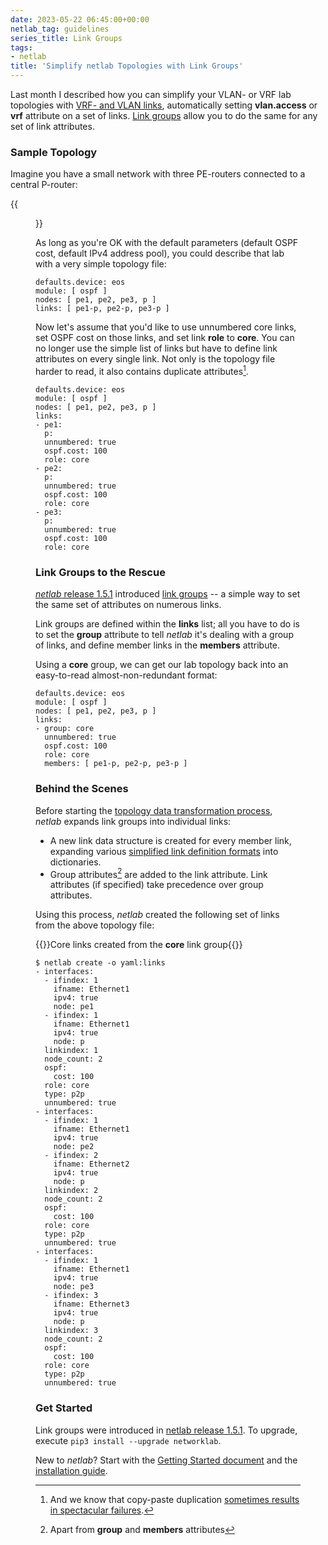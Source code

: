 ```yaml
---
date: 2023-05-22 06:45:00+00:00
netlab_tag: guidelines
series_title: Link Groups
tags:
- netlab
title: 'Simplify netlab Topologies with Link Groups'
---
```

Last month I described how you can simplify your VLAN- or VRF lab topologies with [VRF- and VLAN links](/2023/04/netlab-vrf-vlan-links.html), automatically setting **vlan.access** or **vrf** attribute on a set of links. [Link groups](https://netlab.tools/links/#link-groups) allow you to do the same for any set of link attributes.

### Sample Topology

Imagine you have a small network with three PE-routers connected to a central P-router:
<!--more-->
{{<figure src="/2023/05/netlab-core.png">}}

As long as you're OK with the default parameters (default OSPF cost, default IPv4 address pool), you could describe that lab with a very simple topology file:

```
defaults.device: eos
module: [ ospf ]
nodes: [ pe1, pe2, pe3, p ]
links: [ pe1-p, pe2-p, pe3-p ]
```

Now let's assume that you'd like to use unnumbered core links, set OSPF cost on those links, and set link **role** to **core**.  You can no longer use the simple list of links but have to define link attributes on every single link. Not only is the topology file harder to read, it also contains duplicate attributes[^CPRE].

[^CPRE]: And we know that copy-paste duplication [sometimes results in spectacular failures](https://en.wikipedia.org/wiki/Ariane_flight_V88).

```
defaults.device: eos
module: [ ospf ]
nodes: [ pe1, pe2, pe3, p ]
links:
- pe1:
  p:
  unnumbered: true
  ospf.cost: 100
  role: core
- pe2:
  p:
  unnumbered: true
  ospf.cost: 100
  role: core
- pe3:
  p:
  unnumbered: true
  ospf.cost: 100
  role: core
```

### Link Groups to the Rescue

[*netlab* release 1.5.1](https://netlab.tools/release/1.5/#release-1-5-1) introduced [link groups](https://netlab.tools/links/#link-groups) -- a simple way to set the same set of attributes on numerous links.

Link groups are defined within the **links** list; all you have to do is to set the **group** attribute to tell *netlab* it's dealing with a group of links, and define member links in the **members** attribute.

Using a **core** group, we can get our lab topology back into an  easy-to-read almost-non-redundant format:

```
defaults.device: eos
module: [ ospf ]
nodes: [ pe1, pe2, pe3, p ]
links:
- group: core
  unnumbered: true
  ospf.cost: 100
  role: core
  members: [ pe1-p, pe2-p, pe3-p ]
```

### Behind the Scenes

Before starting the [topology data transformation process](https://netlab.tools/dev/transform/), *netlab* expands link groups into individual links:

* A new link data structure is created for every member link, expanding various [simplified link definition formats](https://netlab.tools/example/link-definition/#simple-links-with-no-link-attributes) into dictionaries.
* Group attributes[^AGM] are added to the link attribute. Link attributes (if specified) take precedence over group attributes.

[^AGM]: Apart from **group** and **members** attributes

Using this process, _netlab_ created the following set of links from the above topology file:

{{<cc>}}Core links created from the **core** link group{{</cc>}}
```
$ netlab create -o yaml:links
- interfaces:
  - ifindex: 1
    ifname: Ethernet1
    ipv4: true
    node: pe1
  - ifindex: 1
    ifname: Ethernet1
    ipv4: true
    node: p
  linkindex: 1
  node_count: 2
  ospf:
    cost: 100
  role: core
  type: p2p
  unnumbered: true
- interfaces:
  - ifindex: 1
    ifname: Ethernet1
    ipv4: true
    node: pe2
  - ifindex: 2
    ifname: Ethernet2
    ipv4: true
    node: p
  linkindex: 2
  node_count: 2
  ospf:
    cost: 100
  role: core
  type: p2p
  unnumbered: true
- interfaces:
  - ifindex: 1
    ifname: Ethernet1
    ipv4: true
    node: pe3
  - ifindex: 3
    ifname: Ethernet3
    ipv4: true
    node: p
  linkindex: 3
  node_count: 2
  ospf:
    cost: 100
  role: core
  type: p2p
  unnumbered: true
```

### Get Started

Link groups were introduced in [netlab release 1.5.1](https://netlab.tools/release/1.5/#release-1-5-1). To upgrade, execute `pip3 install --upgrade networklab`.

New to *netlab*? Start with the [Getting Started document](https://netlab.tools/tutorials/) and the [installation guide](https://netlab.tools/install/).
